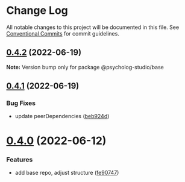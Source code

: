 # Change Log

All notable changes to this project will be documented in this file.
See [Conventional Commits](https://conventionalcommits.org) for commit guidelines.

## [0.4.2](https://github.com/psycholog-studio/psycholog/compare/v0.4.1...v0.4.2) (2022-06-19)

**Note:** Version bump only for package @psycholog-studio/base





## [0.4.1](https://github.com/psycholog-studio/psycholog/compare/v0.4.0...v0.4.1) (2022-06-19)


### Bug Fixes

* update peerDependencies ([beb924d](https://github.com/psycholog-studio/psycholog/commit/beb924dc1832fd230b1dbb0e33b4eb6c1b99d351))





# [0.4.0](https://github.com/psycholog-studio/psycholog/compare/v0.3.2...v0.4.0) (2022-06-12)


### Features

* add base repo, adjust structure ([fe90747](https://github.com/psycholog-studio/psycholog/commit/fe9074726953e8865455ed595f3a736be60d394a))
